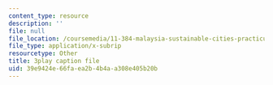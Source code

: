 ```yaml
---
content_type: resource
description: ''
file: null
file_location: /coursemedia/11-384-malaysia-sustainable-cities-practicum-spring-2018/39e9424e66faea2b4b4aa308e405b20b_PfxuFD4ML9s.srt
file_type: application/x-subrip
resourcetype: Other
title: 3play caption file
uid: 39e9424e-66fa-ea2b-4b4a-a308e405b20b
---
```

